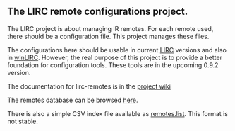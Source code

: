 ## The LIRC remote configurations project.

The LIRC project is about managing IR remotes. For each remote used, there
should be a configuration file. This project manages these files.

The configurations here should be usable in current [LIRC](http://sf.net/p/lirc) versions and also in [winLIRC](http://sf.net/p/lirc-remotes). However, the real purpose of this project is to provide a better foundation for configuration tools. These tools are in the  upcoming 0.9.2 version.

The documentation for lirc-remotes is in the [project wiki](http://sf.net/p/lirc-remotes/wiki)

The remotes database can be browsed [here](remotes-table.html).

There is also a simple CSV index file available as [remotes.list](remotes.list). This format is not stable.
